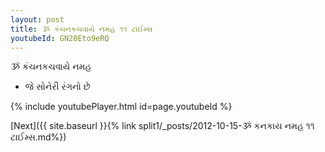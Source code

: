 ```yaml
---
layout: post
title: ૐ કંચનકચવાયે નમહ ૧૧ ટાઈમ્સ
youtubeId: GN20Eto9eRQ
---
```

 
 
 ૐ કંચનકચવાયે નમહ  
 
 -  જે સોનેરી રંગનો છે 
 
  
 
  
 
 
 
 
 
 


{% include youtubePlayer.html id=page.youtubeId %}
 
[Next]({{ site.baseurl }}{% link  split1/_posts/2012-10-15-ૐ કનકાય નમહ ૧૧ ટાઈમ્સ.md%})
 
